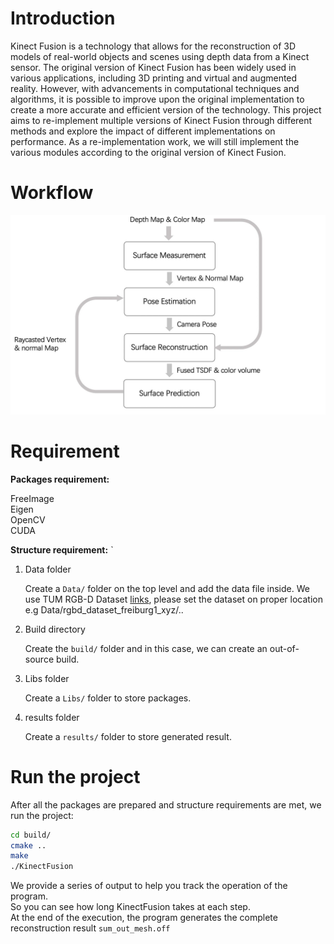# Introduction

Kinect Fusion is a technology that allows for the reconstruction of 3D models of real-world objects and scenes using depth data from a Kinect sensor. The original version of Kinect Fusion has been widely used in various applications, including 3D printing and virtual and augmented reality. However, with advancements in computational techniques and algorithms, it is possible to improve upon the original implementation to create a more accurate and efficient version of the technology. This project aims to re-implement multiple versions of Kinect Fusion through different methods and explore the impact of different implementations on performance.  As a re-implementation work, we will still implement the various modules according to the original version of Kinect Fusion.

# Workflow

![](pipeline.png)

# Requirement

**Packages requirement:**

FreeImage  
Eigen  
OpenCV  
CUDA  


**Structure requirement:**
 `
1. Data folder
	
	Create a ```Data/``` folder on the top level and add the data file inside.
	We use TUM RGB-D Dataset [links](https://vision.in.tum.de/data/datasets/rgbd-dataset), please set the dataset on proper location
	e.g Data/rgbd_dataset_freiburg1_xyz/..

2. Build directory 
    
	Create the ```build/``` folder and in this case, we can create an out-of-source build.
    
3. Libs folder

 	Create a ```Libs/``` folder to store packages.

4. results folder

 	Create a ```results/``` folder to store generated result.
    
# Run the project

After all the packages are prepared and structure requirements are met, we run the project:

```bash
cd build/
cmake ..
make 
./KinectFusion
```

We provide a series of output to help you track the operation of the program.  
So you can see how long KinectFusion takes at each step.  
At the end of the execution, the program generates the complete reconstruction result `sum_out_mesh.off`

